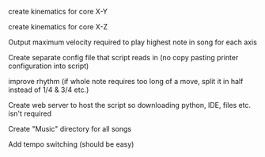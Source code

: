 create kinematics for core X-Y

create kinematics for core X-Z

Output maximum velocity required to play highest note in song for each axis

Create separate config file that script reads in (no copy pasting printer configuration into script)

improve rhythm (if whole note requires too long of a move, split it in half instead of 1/4 & 3/4 etc.)

Create web server to host the script so downloading python, IDE, files etc. isn't required

Create "Music" directory for all songs

Add tempo switching (should be easy)

